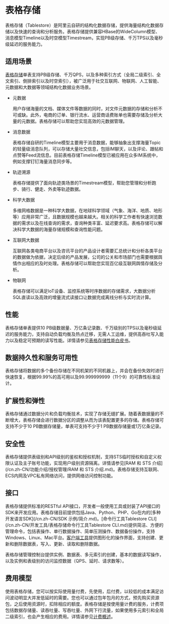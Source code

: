 # 表格存储

表格存储（Tablestore）是阿里云自研的结构化数据存储，提供海量结构化数据存储以及快速的查询和分析服务。表格存储提供兼容HBase的WideColumn模型、消息模型Timeline以及时空模型Timestream，实现PB级存储、千万TPS以及毫秒级延迟的服务能力。

## 适用场景

[表格存储](https://ots.console.aliyun.com/?spm=5176.54465.905680.btn5.bb556184XseDFD#/)单表支持PB级存储、千万QPS，以及多种索引方式（全局二级索引、全文索引、倒排索引以及时空索引），被广泛用于社交互联网、物联网、人工智能、元数据和大数据等领域结构化数据业务场景。

-   元数据

    用户存储海量的文档、媒体文件等数据的同时，对文件元数据的存储和分析不可或缺。此外，电商的订单、银行流水、运营商话费账单也需要存储及分析大量的元数据。表格存储可以帮助您实现高效的元数据管理。

-   消息数据

    表格存储自研的Timeline模型主要用于消息数据，能够抽象出支撑海量Topic的轻量级消息队列，可以存储大量社交信息，包括IM聊天，以及评论、跟帖和点赞等Feed流信息。目前表格存储Timeline模型已被应用在众多IM系统中，例如支撑钉钉海量消息同步等。

-   轨迹溯源

    表格存储提供了面向轨迹类场景的Timestream模型，帮助您管理和分析跑步、骑行、健走、外卖等轨迹数据。

-   科学大数据

    多维网格数据是一种科学大数据，在地球科学领域（气象、海洋、地质、地形等）应用非常广泛，且数据规模也越来越大。相关的科学工作者有快速浏览数据的需求以及在线查询的需求，查询种类丰富、延迟要求高。表格存储可以解决科学大数据的海量存储规模和查询性能问题。

-   互联网大数据

    互联网各类电商平台以及咨讯平台的产品设计者需要汇总统计和分析各类平台的数据做为依据，决定后续的产品发展，公司的公关和市场部门也需要根据舆情作出相应的及时处理。表格存储可以帮助您实现百亿级互联网舆情存储及分析。

-   物联网

    表格存储可以满足IoT设备、监控系统等时序数据的存储需求，大数据分析SQL直读以及高效的增量流式读接口让数据完成离线分析与实时流计算。


## 性能

表格存储单表提供10 PB级数据量、万亿条记录数、千万级别的TPS以及毫秒级延迟的服务能力，支持自动负载均衡及热点迁移，无需人工运维，提供高吞吐写入能力以及稳定可预期的读写性能。详情请参见[表格存储性能白皮书](/cn.zh-CN/性能白皮书/测试环境.md)。

## 数据持久性和服务可用性

表格存储将数据的多个备份存储在不同机架的不同机器上，并会在备份失效时进行快速恢复，根据99.99%的高可用以及99.999999999（11个9）的可靠性标准设计。

## 扩展性和弹性

表格存储通过数据分片和负载均衡技术，实现了存储无缝扩展。随着表数据量的不断增大，表格存储会进行数据分区的调整从而为该表配置更多的存储。表格存储可支持不少于10 PB数据存储量，单表可支持不少于1 PB数据存储量或1万亿条记录。

## 安全性

表格存储提供表级别和API级别的鉴权和授权机制，支持STS临时授权和自定义权限认证及主子账号功能，实现用户级别资源隔离。详情请参见[RAM 和 STS 介绍](/cn.zh-CN/功能介绍/授权管理/RAM 和 STS 介绍.md)。表格存储支持互联网、ECS内网及VPC私有网络访问，提供网络访问控制功能。

## 接口

表格存储提供标准的RESTful API接口，开发者一般使用工具或封装了API接口的SDK来开发应用。表格存储目前提供包括Java、Python、PHP、Go在内的[多种开发语言SDK](/cn.zh-CN/SDK 示例/简介.md)。[命令行工具Tablestore CLI](/cn.zh-CN/开发工具/表格存储命令行工具Tablestore CLI.md)提供简洁、方便的管理命令，包括表操作、单行数据操作、简单压测操作、数据备份操作，支持Windows、Linux、Mac平台。[客户端工具](/cn.zh-CN/开发工具/客户端工具.md)提供图形化的操作界面，支持创建、更新和删除数据表，写入、更新、读取和删除数据。

表格存储管理控制台提供实例、数据表、多元索引的创建，基本的数据读写操作，以及实例和表级别的访问监控数据（QPS、延时、请求数等）。

## 费用模型

使用表格存储，您可以按实际使用量付费，先使用，后付费，以较低的成本满足访问波动明显大并发低延时的需要。您也可以通过包年包月的方式，预先购买资源包，之后使用资源时，扣除相应的额度。表格存储是按使用量计费的服务，计费项包括数据存储量、读吞吐量、写吞吐量、外网下行流量，如果使用多元索引和全局二级索引，也会产生相应的费用。详情请参见[计费概述](/cn.zh-CN/产品定价/计费概述.md)。

